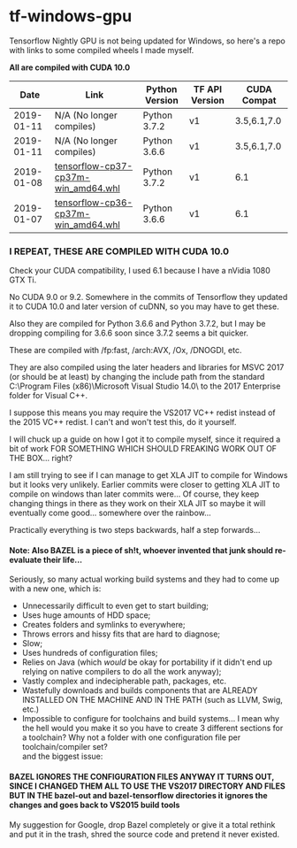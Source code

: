 # tf-windows-gpu
Tensorflow Nightly GPU is not being updated for Windows, so here's a repo with links to some compiled wheels I made myself.

__All are compiled with CUDA 10.0__  

| Date | Link | Python Version | TF API Version | CUDA Compat |
|------|------|----------------|----------------|-------------|
| 2019-01-11 | N/A (No longer compiles) | Python 3.7.2 | v1 | 3.5,6.1,7.0 |
| 2019-01-11 | N/A (No longer compiles) | Python 3.6.6 | v1 | 3.5,6.1,7.0 |
| 2019-01-08 | [tensorflow-cp37-cp37m-win_amd64.whl](https://1drv.ms/u/s!AiUbe609f8iritZu9BlMiHubpm0UCQ) | Python 3.7.2 | v1 | 6.1 |
| 2019-01-07 | [tensorflow-cp36-cp37m-win_amd64.whl](https://1drv.ms/u/s!AiUbe609f8iritZtpQtCf5k__Ad2Qg) | Python 3.6.6 | v1 | 6.1 |

### I REPEAT, THESE ARE COMPILED WITH CUDA 10.0 ###
Check your CUDA compatibility, I used 6.1 because I have a nVidia 1080 GTX Ti.

No CUDA 9.0 or 9.2.
Somewhere in the commits of Tensorflow they updated it to CUDA 10.0 and later version of cuDNN, so you may have to get these.

Also they are compiled for Python 3.6.6 and Python 3.7.2, but I may be dropping compiling for 3.6.6 soon since 3.7.2 seems a bit quicker.

These are compiled with /fp:fast, /arch:AVX, /Ox, /DNOGDI, etc.

They are also compiled using the later headers and libraries for MSVC 2017 (or should be at least) by changing the include path from the standard C:\Program Files (x86)\Microsoft Visual Studio 14.0\ to the 2017 Enterprise folder for Visual C++.

I suppose this means you may require the VS2017 VC++ redist instead of the 2015 VC++ redist.
I can't and won't test this, do it yourself.

I will chuck up a guide on how I got it to compile myself, since it required a bit of work FOR SOMETHING WHICH SHOULD FREAKING WORK OUT OF THE BOX... right?

I am still trying to see if I can manage to get XLA JIT to compile for Windows but it looks very unlikely.
Earlier commits were closer to getting XLA JIT to compile on windows than later commits were...
Of course, they keep changing things in there as they work on their XLA JIT so maybe it will eventually come good... somewhere over the rainbow...

Practically everything is two steps backwards, half a step forwards...

#### Note: Also BAZEL is a piece of sh!t, whoever invented that junk should re-evaluate their life... ####

Seriously, so many actual working build systems and they had to come up with a new one, which is:
* Unnecessarily difficult to even get to start building;
* Uses huge amounts of HDD space;
* Creates folders and symlinks to everywhere;
* Throws errors and hissy fits that are hard to diagnose;
* Slow;
* Uses hundreds of configuration files;
* Relies on Java (which _would_ be okay for portability if it didn't end up relying on native compilers to do all the work anyway);
* Vastly complex and indecipherable path, packages, etc.
* Wastefully downloads and builds components that are ALREADY INSTALLED ON THE MACHINE AND IN THE PATH (such as LLVM, Swig, etc.)
* Impossible to configure for toolchains and build systems... I mean why the hell would you make it so you have to create 3 different sections for a toolchain? Why not a folder with one configuration file per toolchain/compiler set?  
and the biggest issue:
#### BAZEL IGNORES THE CONFIGURATION FILES ANYWAY IT TURNS OUT, SINCE I CHANGED THEM ALL TO USE THE VS2017 DIRECTORY AND FILES BUT IN THE bazel-out and bazel-tensorflow directories it ignores the changes and goes back to VS2015 build tools ####

My suggestion for Google, drop Bazel completely or give it a total rethink and put it in the trash, shred the source code and pretend it never existed.

